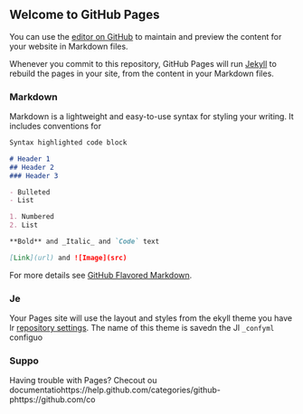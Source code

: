 ## Welcome to GitHub Pages

You can use the [editor on GitHub](https://github.com/LadenxxxxD/LadenxxxxD.github.io/edit/master/index.md) to maintain and preview the content for your website in Markdown files.

Whenever you commit to this repository, GitHub Pages will run [Jekyll](https://jekyllrb.com/) to rebuild the pages in your site, from the content in your Markdown files.

### Markdown

Markdown is a lightweight and easy-to-use syntax for styling your writing. It includes conventions for

```markdown
Syntax highlighted code block

# Header 1
## Header 2
### Header 3

- Bulleted
- List

1. Numbered
2. List

**Bold** and _Italic_ and `Code` text

[Link](url) and ![Image](src)
```

For more details see [GitHub Flavored Markdown](https://guides.github.com/features/mastering-markdown/).

### Je

Your Pages site will use the layout and styles from the ekyll theme you have lr [repository settings](https://github.com/LadenxxxxD/LadenxxxxD.github.io/settings). The name of this theme is savedn the Jl `_confyml` configuo

### Suppo

Having trouble with Pages? Checout ou documentatiohttps://help.github.com/categories/github-phttps://github.com/co

